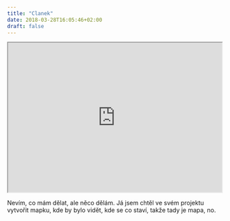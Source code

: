 ```yaml
---
title: "Clanek"
date: 2018-03-28T16:05:46+02:00
draft: false
---
```


   
<iframe src="https://mapy.cz/zakladni?x=16.6122233&y=49.1971903&z=11" width="500" height="350">
    </iframe>
<p> Nevím, co mám dělat, ale něco dělám. Já jsem chtěl ve svém projektu vytvořit mapku, kde by bylo vidět, kde se co staví, takže tady je mapa, no.</p>

